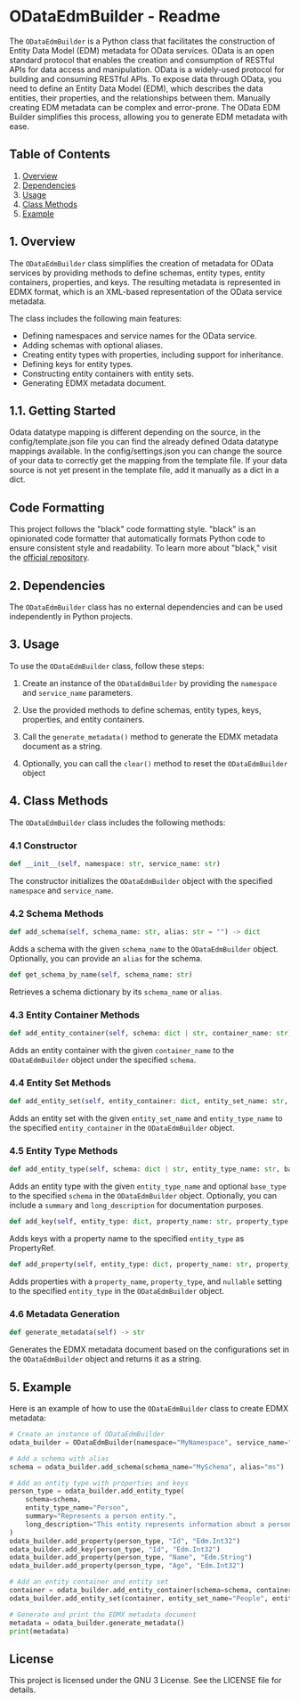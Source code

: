 # ODataEdmBuilder - Readme

The `ODataEdmBuilder` is a Python class that facilitates the construction of Entity Data Model (EDM) metadata for OData services. OData is an open standard protocol that enables the creation and consumption of RESTful APIs for data access and manipulation.
OData is a widely-used protocol for building and consuming RESTful APIs. To expose data through OData, you need to define an Entity Data Model (EDM), which describes the data entities, their properties, and the relationships between them. Manually creating EDM metadata can be complex and error-prone. The OData EDM Builder simplifies this process, allowing you to generate EDM metadata with ease.

## Table of Contents

1. [Overview](#overview)
2. [Dependencies](#dependencies)
3. [Usage](#usage)
4. [Class Methods](#class-methods)
5. [Example](#example)

## 1. Overview <a name="overview"></a>

The `ODataEdmBuilder` class simplifies the creation of metadata for OData services by providing methods to define schemas, entity types, entity containers, properties, and keys. The resulting metadata is represented in EDMX format, which is an XML-based representation of the OData service metadata.

The class includes the following main features:
- Defining namespaces and service names for the OData service.
- Adding schemas with optional aliases.
- Creating entity types with properties, including support for inheritance.
- Defining keys for entity types.
- Constructing entity containers with entity sets.
- Generating EDMX metadata document.

## 1.1. Getting Started
Odata datatype mapping is different depending on the source, in the config/template.json file you can find the already defined Odata datatype mappings available. In the config/settings.json you can change the source of your data to correctly get the mapping from the template file. If your data source is not yet present in the template file, add it manually as a dict in a dict. 

## Code Formatting

This project follows the "black" code formatting style. "black" is an opinionated code formatter that automatically formats Python code to ensure consistent style and readability. To learn more about "black," visit the [official repository](https://github.com/psf/black).

## 2. Dependencies <a name="dependencies"></a>

The `ODataEdmBuilder` class has no external dependencies and can be used independently in Python projects.

## 3. Usage <a name="usage"></a>

To use the `ODataEdmBuilder` class, follow these steps:

1. Create an instance of the `ODataEdmBuilder` by providing the `namespace` and `service_name` parameters.

2. Use the provided methods to define schemas, entity types, keys, properties, and entity containers.

3. Call the `generate_metadata()` method to generate the EDMX metadata document as a string.

4. Optionally, you can call the `clear()` method to reset the `ODataEdmBuilder` object 

## 4. Class Methods <a name="class-methods"></a>

The `ODataEdmBuilder` class includes the following methods:

### 4.1 Constructor

```python
def __init__(self, namespace: str, service_name: str)
```

The constructor initializes the `ODataEdmBuilder` object with the specified `namespace` and `service_name`.

### 4.2 Schema Methods

```python
def add_schema(self, schema_name: str, alias: str = "") -> dict
```

Adds a schema with the given `schema_name` to the `ODataEdmBuilder` object. Optionally, you can provide an `alias` for the schema.

```python
def get_schema_by_name(self, schema_name: str)
```

Retrieves a schema dictionary by its `schema_name` or `alias`.

### 4.3 Entity Container Methods

```python
def add_entity_container(self, schema: dict | str, container_name: str) -> dict
```

Adds an entity container with the given `container_name` to the `ODataEdmBuilder` object under the specified `schema`.

### 4.4 Entity Set Methods

```python
def add_entity_set(self, entity_container: dict, entity_set_name: str, entity_type_name: str) -> dict
```

Adds an entity set with the given `entity_set_name` and `entity_type_name` to the specified `entity_container` in the `ODataEdmBuilder` object.

### 4.5 Entity Type Methods

```python
def add_entity_type(self, schema: dict | str, entity_type_name: str, base_type: str = "", summary: str = "", long_description: str = "") -> dict
```

Adds an entity type with the given `entity_type_name` and optional `base_type` to the specified `schema` in the `ODataEdmBuilder` object. Optionally, you can include a `summary` and `long_description` for documentation purposes.

```python
def add_key(self, entity_type: dict, property_name: str, property_type: str)
```

Adds keys with a property name to the specified `entity_type` as PropertyRef.

```python
def add_property(self, entity_type: dict, property_name: str, property_type: str, nullable: bool = True) -> dict
```

Adds properties with a `property_name`, `property_type`, and `nullable` setting to the specified `entity_type` in the `ODataEdmBuilder` object.

### 4.6 Metadata Generation

```python
def generate_metadata(self) -> str
```

Generates the EDMX metadata document based on the configurations set in the `ODataEdmBuilder` object and returns it as a string.

## 5. Example <a name="example"></a>

Here is an example of how to use the `ODataEdmBuilder` class to create EDMX metadata:

```python
# Create an instance of ODataEdmBuilder
odata_builder = ODataEdmBuilder(namespace="MyNamespace", service_name="MyODataService")

# Add a schema with alias
schema = odata_builder.add_schema(schema_name="MySchema", alias="ms")

# Add an entity type with properties and keys
person_type = odata_builder.add_entity_type(
    schema=schema,
    entity_type_name="Person",
    summary="Represents a person entity.",
    long_description="This entity represents information about a person.",
)
odata_builder.add_property(person_type, "Id", "Edm.Int32")
odata_builder.add_key(person_type, "Id", "Edm.Int32")
odata_builder.add_property(person_type, "Name", "Edm.String")
odata_builder.add_property(person_type, "Age", "Edm.Int32")

# Add an entity container and entity set
container = odata_builder.add_entity_container(schema=schema, container_name="MyContainer")
odata_builder.add_entity_set(container, entity_set_name="People", entity_type_name="MySchema.Person")

# Generate and print the EDMX metadata document
metadata = odata_builder.generate_metadata()
print(metadata)
```

## License
This project is licensed under the GNU 3 License. See the LICENSE file for details.
